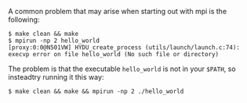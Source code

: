 A common problem that may arise when starting out with mpi is the following:
```
$ make clean && make 
$ mpirun -np 2 hello_world
[proxy:0:0@N501VW] HYDU_create_process (utils/launch/launch.c:74): execvp error on file hello_world (No such file or directory)

```

The problem is that the executable `hello_world` is not in your `$PATH`, so 
insteadtry running it this way:
```
$ make clean && make && mpirun -np 2 ./hello_world 

```
